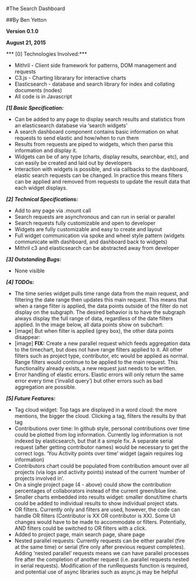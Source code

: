 #The Search Dashboard

##By Ben Yetton

**Version 0.1.0**

**August 21, 2015**

*** [0] Technologies Involved:***
- Mithril - Client side framework for patterns, DOM management and requests
- C3.js -  Charting librarary for interactive charts
- Elasticsearch - database and search library for index and collating documents (nodes)
- All code is in Javascript

***[1] Basic Specification:***
- Can be added to any page to display search results and statistics from an elasticsearch database via ‘search widgets’
- A search dashboard component contains basic information on what requests to send elastic and how/when to run them
- Results from requests are piped to widgets, which then parse this information and display it.
- Widgets can be of any type (charts, display results, searchbar, etc), and can easily be created and laid out by developers
- Interaction with widgets is possible, and via callbacks to the dashboard, elastic search requests can be changed. In practice this means filters can be applied and removed from requests to update the result data that each widget displays.  

***[2] Technical Specifications:***
- Add to any page via .mount call
- Search requests are asynchronous and can run in serial or parallel
- Search requests fully customizable and open to developer
- Widgets are fully customizable and easy to create and layout
- Full widget communication via spoke and wheel style pattern (widgets communicate with dashboard, and dashboard back to widgets)
- Mithril c3 and elasticsearch can be abstracted away from developer

***[3] Outstanding Bugs:***
- None visible

***[4] TODOs:***
- The time series widget pulls time range data from the main request, and filtering the date range then updates this main request. This means that when a range filter is applied, the data points outside of the filter do not display on the subgraph. The desired behavior is to have the subgraph always display the full range of data, regardless of the date filters applied. In the image below, all data points show on subchart:
- [image]
But when filter is applied (grey box), the other data points disappear:
- [image]
**FIX:** Create a new parallel request which feeds aggregation data to the timechart, but does not have range filters applied to it. All other filters such as project type, contributor, etc would be applied as normal. Range filters would continue to be applied to the main request. This functionality already exists, a new request just needs to be written.
- Error handling of elastic errors. Elastic errors will only return the same error every time (‘invalid query’) but other errors such as bad aggregation are possible.

***[5] Future Features:***
- Tag cloud widget: Top tags are displayed in a word cloud: the more mentions, the bigger the cloud. Clicking a tag, filters the results by that tag
- Contributions over time: In github style, personal contributions over time could be plotted from log information. Currently log information is not indexed by elasticsearch, but that it a simple fix. A separate serial request (after getting contributor names) would be necessary to get the correct logs.
‘You Activity points over time’ widget (again requires log information)
- Contributors chart could be populated from contribution amount over all projects (via logs  and activity points) instead of the current ‘number of projects involved in’. 
- On a single project page (4 - above) could show the contribution percentages of collaborators instead of the current green/blue line.
- Smaller charts embedded into results widget: smaller donut/time charts could be added to individual results to show individual project stats.
- OR filters. Currently only and filters are used, however, the code can handle OR filters (Contributor is XX OR contributor is XX). Some UI changes would have to be made to accommodate or filters. Potentially, AND filters could be switched to OR filters with a click.
- Added to project page, main search page, share page
- Nested parallel requests: Currently requests can be either parallel (fire at the same time) or serial (fire only after previous request completes). Adding ‘nested parallel’ requests means we can have parallel processes fire after the completion of another request (i.e. parallel requests nested in serial requests). Modification of the runRequests function is required, and potential use of async libraries such as async.js may be helpful




